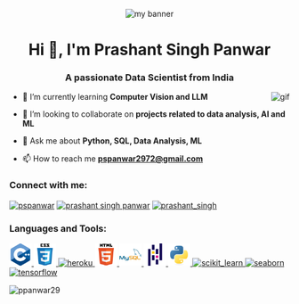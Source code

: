 
<p align="center">

<img width="800" height="400" src="https://private-user-images.githubusercontent.com/106863003/350911661-3558d006-42e7-4087-b319-ef7b2dc12b4b.png?jwt=eyJhbGciOiJIUzI1NiIsInR5cCI6IkpXVCJ9.eyJpc3MiOiJnaXRodWIuY29tIiwiYXVkIjoicmF3LmdpdGh1YnVzZXJjb250ZW50LmNvbSIsImtleSI6ImtleTUiLCJleHAiOjE3MjE2NDA5NTYsIm5iZiI6MTcyMTY0MDY1NiwicGF0aCI6Ii8xMDY4NjMwMDMvMzUwOTExNjYxLTM1NThkMDA2LTQyZTctNDA4Ny1iMzE5LWVmN2IyZGMxMmI0Yi5wbmc_WC1BbXotQWxnb3JpdGhtPUFXUzQtSE1BQy1TSEEyNTYmWC1BbXotQ3JlZGVudGlhbD1BS0lBVkNPRFlMU0E1M1BRSzRaQSUyRjIwMjQwNzIyJTJGdXMtZWFzdC0xJTJGczMlMkZhd3M0X3JlcXVlc3QmWC1BbXotRGF0ZT0yMDI0MDcyMlQwOTMwNTZaJlgtQW16LUV4cGlyZXM9MzAwJlgtQW16LVNpZ25hdHVyZT1lZDA5ZjlhZDhlNzU2YzdjMDhkNWQ5NzcwYjdiNDNiYjUwMjgzYTE4ODUzYWVlODE2ZTcwNjhhNGMxZjk2YzdhJlgtQW16LVNpZ25lZEhlYWRlcnM9aG9zdCZhY3Rvcl9pZD0wJmtleV9pZD0wJnJlcG9faWQ9MCJ9.-w8YoabVQt1IF1aYHkklsGbULYsiVcfK7DBmwATsqVA" alt="my banner">

</p>

<h1 align="center">Hi 👋, I'm Prashant Singh Panwar</h1>
<h3 align="center">A passionate Data Scientist from India</h3>

<p><img align="right" src="https://miro.medium.com/v2/resize:fit:900/1*YCrp0Z8mAOe2IUV9XmlEDw.gif" alt="gif" /></p>


- 🌱 I’m currently learning **Computer Vision and LLM**

- 👯 I’m looking to collaborate on **projects related to data analysis, AI and ML**

- 💬 Ask me about **Python, SQL, Data Analysis, ML**

- 📫 How to reach me **pspanwar2972@gmail.com**

<h3 align="left">Connect with me:</h3>
<p align="left">
<a href="https://linkedin.com/in/pspanwar" target="blank"><img align="center" src="https://raw.githubusercontent.com/rahuldkjain/github-profile-readme-generator/master/src/images/icons/Social/linked-in-alt.svg" alt="pspanwar" height="30" width="40" /></a>
<a href="https://www.hackerrank.com/profile/prashantpanwar22" target="blank"><img align="center" src="https://raw.githubusercontent.com/rahuldkjain/github-profile-readme-generator/master/src/images/icons/Social/hackerrank.svg" alt="prashant singh panwar" height="30" width="40" /></a>
<a href="https://leetcode.com/u/a7V8Qtju7U/" target="blank"><img align="center" src="https://raw.githubusercontent.com/rahuldkjain/github-profile-readme-generator/master/src/images/icons/Social/leet-code.svg" alt="prashant_singh" height="30" width="40" /></a>
</p>

<h3 align="left">Languages and Tools:</h3>
<p align="left"> <a href="https://www.w3schools.com/cpp/" target="_blank" rel="noreferrer"> <img src="https://raw.githubusercontent.com/devicons/devicon/master/icons/cplusplus/cplusplus-original.svg" alt="cplusplus" width="40" height="40"/> </a> <a href="https://www.w3schools.com/css/" target="_blank" rel="noreferrer"> <img src="https://raw.githubusercontent.com/devicons/devicon/master/icons/css3/css3-original-wordmark.svg" alt="css3" width="40" height="40"/> </a> <a href="https://heroku.com" target="_blank" rel="noreferrer"> <img src="https://www.vectorlogo.zone/logos/heroku/heroku-icon.svg" alt="heroku" width="40" height="40"/> </a> <a href="https://www.w3.org/html/" target="_blank" rel="noreferrer"> <img src="https://raw.githubusercontent.com/devicons/devicon/master/icons/html5/html5-original-wordmark.svg" alt="html5" width="40" height="40"/> </a> <a href="https://www.mysql.com/" target="_blank" rel="noreferrer"> <img src="https://raw.githubusercontent.com/devicons/devicon/master/icons/mysql/mysql-original-wordmark.svg" alt="mysql" width="40" height="40"/> </a> <a href="https://pandas.pydata.org/" target="_blank" rel="noreferrer"> <img src="https://raw.githubusercontent.com/devicons/devicon/2ae2a900d2f041da66e950e4d48052658d850630/icons/pandas/pandas-original.svg" alt="pandas" width="40" height="40"/> </a> <a href="https://www.python.org" target="_blank" rel="noreferrer"> <img src="https://raw.githubusercontent.com/devicons/devicon/master/icons/python/python-original.svg" alt="python" width="40" height="40"/> </a> <a href="https://scikit-learn.org/" target="_blank" rel="noreferrer"> <img src="https://upload.wikimedia.org/wikipedia/commons/0/05/Scikit_learn_logo_small.svg" alt="scikit_learn" width="40" height="40"/> </a> <a href="https://seaborn.pydata.org/" target="_blank" rel="noreferrer"> <img src="https://seaborn.pydata.org/_images/logo-mark-lightbg.svg" alt="seaborn" width="40" height="40"/> </a> <a href="https://www.tensorflow.org" target="_blank" rel="noreferrer"> <img src="https://www.vectorlogo.zone/logos/tensorflow/tensorflow-icon.svg" alt="tensorflow" width="40" height="40"/> </a> </p>

<p><img align="center" src="https://github-readme-stats.vercel.app/api/top-langs?username=ppanwar29&show_icons=true&locale=en&layout=compact" alt="ppanwar29" /></p>
